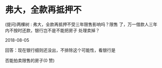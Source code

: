 # 弗大，全款再抵押不

(提问)两棵树 : 弗大，全款再抵押不受三年限售影响吗？限售 了，万一借款人三年内不按时还款，银行岂不是不能把房子 处理卖掉？

2018-08-05

回答：现在银行细则还没出，不排除这个可能性，看银行是

否能拍卖限售的房子(0 赞)